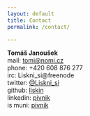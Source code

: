 ```yaml
---
layout: default
title: Contact
permalink: /contact/

---
```


**Tomáš Janoušek**  
mail: tomi@nomi.cz  
phone: +420 608 876 277  
irc: Liskni\_si@freenode  
twitter: [@Liskni\_si](https://twitter.com/Liskni_si)  
github: [liskin](https://github.com/liskin)  
linkedin: [pivnik](https://www.linkedin.com/in/pivnik)  
is muni: [pivnik](https://is.muni.cz/lide/?lang=en;uco=207561)
